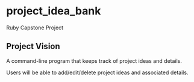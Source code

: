# project_idea_bank
Ruby Capstone Project

## Project Vision

A command-line program that keeps track of project ideas and details.

Users will be able to add/edit/delete project ideas and associated details.
